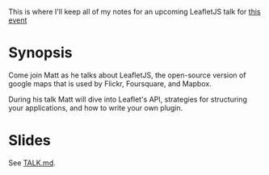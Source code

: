 This is where I'll keep all of my notes for an upcoming LeafletJS talk for [this event](http://www.meetup.com/bmorejs/events/188674662/?action=detail&trax_also_in_algorithm2=combo&eventId=188674662&traxDebug_also_in_algorithm2_picked=combo)

# Synopsis
Come join Matt as he talks about LeafletJS, the open-source version of google maps that is used by Flickr, Foursquare, and Mapbox.

During his talk Matt will dive into Leaflet's API, strategies for structuring your applications, and how to write your own plugin.

# Slides

See [TALK.md](TALK.md).